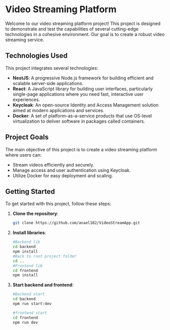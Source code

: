 # Video Streaming Platform

Welcome to our video streaming platform project! This project is designed to demonstrate and test the capabilities of several cutting-edge technologies in a cohesive environment. Our goal is to create a robust video streaming service.

## Technologies Used

This project integrates several technologies:

-   **NestJS**: A progressive Node.js framework for building efficient and scalable server-side applications.
-   **React**: A JavaScript library for building user interfaces, particularly single-page applications where you need fast, interactive user experiences.
-   **Keycloak**: An open-source Identity and Access Management solution aimed at modern applications and services.
-   **Docker**: A set of platform-as-a-service products that use OS-level virtualization to deliver software in packages called containers.

## Project Goals

The main objective of this project is to create a video streaming platform where users can:

-   Stream videos efficiently and securely.
-   Manage access and user authentication using Keycloak.
-   Utilize Docker for easy deployment and scaling.

## Getting Started

To get started with this project, follow these steps:

1.  **Clone the repository**:
    ```bash
    git clone https://github.com/anael182/VideoStreamApp.git
    ```
2.  **Install libraries**:
    ```bash
    #Backend lib
    cd backend
    npm install
    #Back to root project folder
    cd ..
    #Frontend lib
    cd frontend
    npm install
    ```
3.  **Start backend and frontend**:

    ```bash
    #Backend start
    cd backend
    npm run start:dev
    ```

    ```bash
    #frontend start
    cd frontend
    npm run dev
    ```
